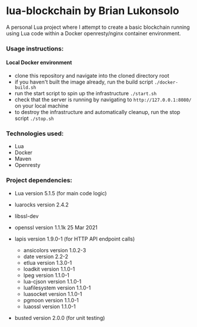 # lua-blockchain by Brian Lukonsolo
 A personal Lua project where I attempt to create a basic blockchain running using Lua code within a Docker openresty/nginx container environment.
 
### Usage instructions:
 
 #### Local Docker environment
 - clone this repository and navigate into the cloned directory root
 - if you haven't built the image already, run the build script `./docker-build.sh`
 - run the start script to spin up the infrastructure `./start.sh`
 - check that the server is running by navigating to `http://127.0.0.1:8080/` on your local machine
 - to destroy the infrastructure and automatically cleanup, run the stop script `./stop.sh`
 
### Technologies used:
 
 - Lua
 - Docker
 - Maven
 - Openresty

### Project dependencies:

 - Lua version 5.1.5 (for main code logic)
 - luarocks version 2.4.2
 - libssl-dev
 - openssl version 1.1.1k 25 Mar 2021
 
 - lapis version 1.9.0-1 (for HTTP API endpoint calls)
    - ansicolors    version 1.0.2-3
    - date          version 2.2-2
    - etlua         version 1.3.0-1
    - loadkit       version 1.1.0-1
    - lpeg          version 1.1.0-1
    - lua-cjson     version 1.1.0-1
    - luafilesystem version 1.1.0-1
    - luasocket     version 1.1.0-1
    - pgmoon        version 1.1.0-1
    - luaossl       version 1.1.0-1

 - busted version 2.0.0 (for unit testing)


